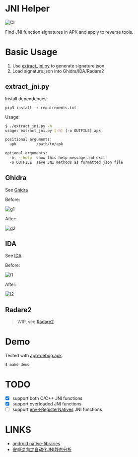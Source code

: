 JNI Helper
===

![CI](https://github.com/evilpan/jni_helper/workflows/CI/badge.svg)

Find JNI function signatures in APK and apply to reverse tools.

# Basic Usage

1. Use [extract_jni.py](./extract_jni.py) to generate signature.json
2. Load signature.json into Ghidra/IDA/Radare2

## extract_jni.py


Install dependences:
```
pip3 install -r requirements.txt
```

Usage:
```sh
$ ./extract_jni.py -h
usage: extract_jni.py [-h] [-o OUTFILE] apk

positional arguments:
  apk         /path/to/apk

optional arguments:
  -h, --help  show this help message and exit
  -o OUTFILE  save JNI methods as formatted json file
```

## Ghidra

See [Ghidra](./ghidra)

Before:

![g1][g1]

After:

![g2][g2]


## IDA

See [IDA](./ida)

Before:

![i1][i1]

After:

![i2][i2]


## Radare2

> WIP, see [Radare2](./r2)

# Demo

Tested with [app-debug.apk](./demo).

```sh
$ make demo
```


# TODO

- [x] support both C/C++ JNI functions
- [x] support overloaded JNI functions
- [ ] support [env->RegisterNatives][reg] JNI functions

# LINKS

- [android native-libraries][reg]
- [安卓逆向之自动化JNI静态分析][blog]

[blog]: https://evilpan.com/2020/10/07/jni-helper/
[reg]: https://developer.android.com/training/articles/perf-jni#native-libraries
[ayrx]: https://github.com/Ayrx/JNIAnalyzer
[dist]: https://github.com/evilpan/jni_helper/releases

[i1]: https://img-blog.csdnimg.cn/20201005164101129.png
[i2]: https://img-blog.csdnimg.cn/20201005164352403.png
[g1]: https://img-blog.csdnimg.cn/20201005152933443.png
[g2]: https://img-blog.csdnimg.cn/20201005153107550.png

